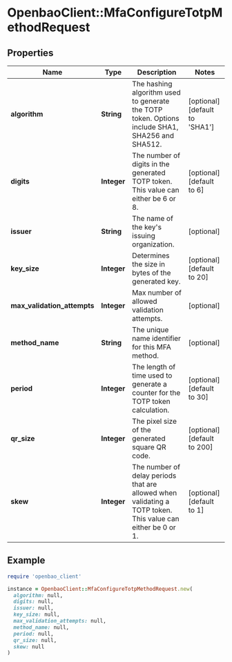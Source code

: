 # OpenbaoClient::MfaConfigureTotpMethodRequest

## Properties

| Name | Type | Description | Notes |
| ---- | ---- | ----------- | ----- |
| **algorithm** | **String** | The hashing algorithm used to generate the TOTP token. Options include SHA1, SHA256 and SHA512. | [optional][default to &#39;SHA1&#39;] |
| **digits** | **Integer** | The number of digits in the generated TOTP token. This value can either be 6 or 8. | [optional][default to 6] |
| **issuer** | **String** | The name of the key&#39;s issuing organization. | [optional] |
| **key_size** | **Integer** | Determines the size in bytes of the generated key. | [optional][default to 20] |
| **max_validation_attempts** | **Integer** | Max number of allowed validation attempts. | [optional] |
| **method_name** | **String** | The unique name identifier for this MFA method. | [optional] |
| **period** | **Integer** | The length of time used to generate a counter for the TOTP token calculation. | [optional][default to 30] |
| **qr_size** | **Integer** | The pixel size of the generated square QR code. | [optional][default to 200] |
| **skew** | **Integer** | The number of delay periods that are allowed when validating a TOTP token. This value can either be 0 or 1. | [optional][default to 1] |

## Example

```ruby
require 'openbao_client'

instance = OpenbaoClient::MfaConfigureTotpMethodRequest.new(
  algorithm: null,
  digits: null,
  issuer: null,
  key_size: null,
  max_validation_attempts: null,
  method_name: null,
  period: null,
  qr_size: null,
  skew: null
)
```

